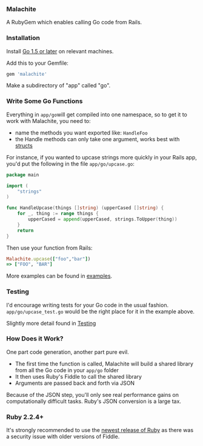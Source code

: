 ### Malachite

A RubyGem which enables calling Go code from Rails.

### Installation

Install [Go 1.5 or later](https://golang.org/doc/install) on relevant machines.

Add this to your Gemfile:

```ruby
gem 'malachite'
```

Make a subdirectory of "app" called "go".

### Write Some Go Functions

Everything in ```app/go```will get compiled into one namespace, so to get it to work with
Malachite, you need to:

* name the methods you want exported like: ```HandleFoo```
* the Handle methods can only take one argument, works best with  [structs](https://github.com/zhubert/malachite/wiki/Structs)

For instance, if you wanted to upcase strings more quickly in your Rails app, you'd put the following in the file ```app/go/upcase.go```:

```go
package main

import (
	"strings"
)

func HandleUpcase(things []string) (upperCased []string) {
	for _, thing := range things {
		upperCased = append(upperCased, strings.ToUpper(thing))
	}
	return
}
```

Then use your function from Rails:

```ruby
Malachite.upcase(["foo","bar"])
=> ["FOO", "BAR"]
```

More examples can be found in [examples](https://github.com/zhubert/malachite/wiki/Examples).

### Testing

I'd encourage writing tests for your Go code in the usual fashion. ```app/go/upcase_test.go``` would be the right place for it in the example above.

Slightly more detail found in [Testing](https://github.com/zhubert/malachite/wiki/Testing)

### How Does it Work?

One part code generation, another part pure evil.

* The first time the function is called, Malachite will build a shared library from all the Go code in your ```app/go``` folder
* It then uses Ruby's Fiddle to call the shared library
* Arguments are passed back and forth via JSON

Because of the JSON step, you'll only see real performance gains on computationally difficult tasks. Ruby's JSON conversion is a large tax.

### Ruby 2.2.4+

It's strongly recommended to use the [newest release of Ruby](https://www.ruby-lang.org/en/news/2015/12/16/unsafe-tainted-string-usage-in-fiddle-and-dl-cve-2015-7551/) as there was a security issue with older versions of Fiddle.
